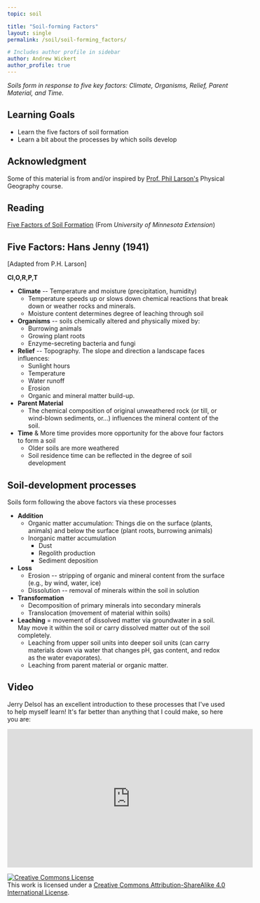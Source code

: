 ```yaml
---
topic: soil

title: "Soil-forming Factors"
layout: single
permalink: /soil/soil-forming_factors/

# Includes author profile in sidebar
author: Andrew Wickert
author_profile: true
---
```


*Soils form in response to five key factors: Climate, Organisms, Relief, Parent Material, and Time.*

## Learning Goals

* Learn the five factors of soil formation
* Learn a bit about the processes by which soils develop

## Acknowledgment

Some of this material is from and/or inspired by [Prof. Phil Larson's](https://sbs.mnsu.edu/academics/geography/faculty-and-staff/phillip-larson/) Physical Geography course.

## Reading

[Five Factors of Soil Formation](https://extension.umn.edu/soil-management-and-health/five-factors-soil-formation) (From *University of Minnesota Extension*)

## Five Factors: Hans Jenny (1941)

[Adapted from P.H. Larson]

**Cl,O,R,P,T**

* **Climate** -- Temperature and moisture (precipitation, humidity)
  * Temperature speeds up or slows down chemical reactions that break down or weather rocks and minerals.
  * Moisture content determines degree of leaching through soil
* **Organisms** -- soils chemically altered and physically mixed by:
  * Burrowing animals
  * Growing plant roots
  * Enzyme-secreting bacteria and fungi
* **Relief** -- Topography. The slope and direction a landscape faces influences:
  * Sunlight hours
  * Temperature
  * Water runoff
  * Erosion
  * Organic and mineral matter build-up.
* **Parent Material**
  * The chemical composition of original unweathered rock (or till, or wind-blown sediments, or...) influences the mineral content of the soil.
* **Time**
  & More time provides more opportunity for the above four factors to form a soil
  * Older soils are more weathered
  * Soil residence time can be reflected in the degree of soil development

## Soil-development processes

Soils form following the above factors via these processes

* **Addition**
  * Organic matter accumulation: Things die on the surface (plants, animals) and below the surface (plant roots, burrowing animals)
  * Inorganic matter accumulation
    * Dust
    * Regolith production
    * Sediment deposition
* **Loss**
  * Erosion -- stripping of organic and mineral content from the surface (e.g., by wind, water, ice)
  * Dissolution -- removal of minerals within the soil in solution
* **Transformation**
  * Decomposition of primary minerals into secondary minerals
  * Translocation (movement of material within soils)
* **Leaching** = movement of dissolved matter via groundwater in a soil.  May move it within the soil or carry dissolved matter out of the soil completely.
  * Leaching from upper soil units into deeper soil units (can carry materials down via water that changes pH, gas content, and redox as the water evaporates).
  * Leaching from parent material or organic matter.


## Video

Jerry Delsol has an excellent introduction to these processes that I've used to help myself learn! It's far better than anything that I could make, so here you are:

<iframe width="560" height="315" src="https://www.youtube.com/embed/US9rSig0LHE" frameborder="0" allow="accelerometer; autoplay; clipboard-write; encrypted-media; gyroscope; picture-in-picture" allowfullscreen></iframe>


<a rel="license" href="http://creativecommons.org/licenses/by-sa/4.0/"><img alt="Creative Commons License" style="border-width:0" src="https://i.creativecommons.org/l/by-sa/4.0/88x31.png" /></a><br />This work is licensed under a <a rel="license" href="http://creativecommons.org/licenses/by-sa/4.0/">Creative Commons Attribution-ShareAlike 4.0 International License</a>.
